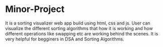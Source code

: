 # Minor-Project
It is a sorting visualizer web app build using html, css and js.
User can visualize the different sorting algorithms that how it is working and how different operations like swapping etc are working behind the scenes.
It is very helpful for begginers in DSA and Sorting Algorithms.
